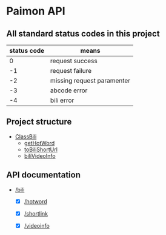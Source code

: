 # Paimon API  

## All standard status codes in this project  

| status code   | means                 |
|---------------|-----------------------|
|0|request success|
|-1|request failure|
|-2|missing request paramenter|
|-3|abcode error|
|-4|bili error|

## Project structure

- [ClassBili](/ClassBili.py)
    - [getHotWord](/ClassBili.py#L28)
    - [toBiliShortUrl](/ClassBili.py#63)
    - [biliVideoInfo](/ClassBili.py#87)

## API documentation

- [/bili](/ClassBili.md#L1)
    - [x] [/hotword](/ClassBili.md#L1)
    - [x] [/shortlink](/ClassBili.md#L38)
    - [x] [/videoinfo](/ClassBili.md#L)

